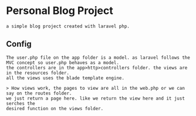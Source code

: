 # Personal Blog Project 
    a simple blog project created with laravel php. 
    
## Config
    The user.php file on the app folder is a model. as laravel follows the MVC concept so user.php behaves as a model. 
    the controllers are in the app>http>controllers folder. the views are in the resources folder. 
    all the views uses the blade template engine. 

    > How views work, the pages to view are all in the web.php or we can say on the routes folder.
    we just return a page here. like we return the view here and it just serches the 
    desired function on the views folder. 


